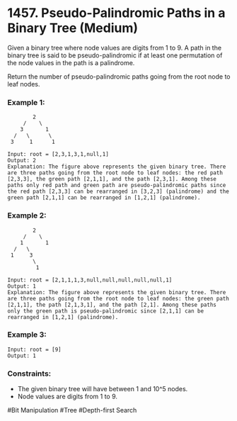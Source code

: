 # 1457. Pseudo-Palindromic Paths in a Binary Tree (Medium)

Given a binary tree where node values are digits from 1 to 9. A path in the binary tree is said to be pseudo-palindromic if at least one permutation of the node values in the path is a palindrome.

Return the number of pseudo-palindromic paths going from the root node to leaf nodes.

### Example 1:

```
        2
     /    \
    3       1
  /   \      \
 3     1      1

Input: root = [2,3,1,3,1,null,1]
Output: 2
Explanation: The figure above represents the given binary tree. There are three paths going from the root node to leaf nodes: the red path [2,3,3], the green path [2,1,1], and the path [2,3,1]. Among these paths only red path and green path are pseudo-palindromic paths since the red path [2,3,3] can be rearranged in [3,2,3] (palindrome) and the green path [2,1,1] can be rearranged in [1,2,1] (palindrome).
```

### Example 2:

```
        2
     /    \
    1       1
  /   \
 1     3
        \
         1

Input: root = [2,1,1,1,3,null,null,null,null,null,1]
Output: 1
Explanation: The figure above represents the given binary tree. There are three paths going from the root node to leaf nodes: the green path [2,1,1], the path [2,1,3,1], and the path [2,1]. Among these paths only the green path is pseudo-palindromic since [2,1,1] can be rearranged in [1,2,1] (palindrome).
```

### Example 3:

```
Input: root = [9]
Output: 1
```

### Constraints:

- The given binary tree will have between 1 and 10^5 nodes.
- Node values are digits from 1 to 9.

#Bit Manipulation #Tree #Depth-first Search
